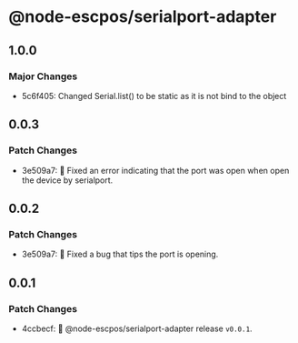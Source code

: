 # @node-escpos/serialport-adapter

## 1.0.0

### Major Changes

- 5c6f405: Changed Serial.list() to be static as it is not bind to the object

## 0.0.3

### Patch Changes

- 3e509a7: 🐛 Fixed an error indicating that the port was open when open the device by serialport.

## 0.0.2

### Patch Changes

- 3e509a7: 🐛 Fixed a bug that tips the port is opening.

## 0.0.1

### Patch Changes

- 4ccbecf: 🚀 @node-escpos/serialport-adapter release `v0.0.1`.
